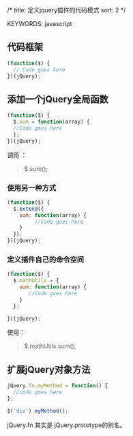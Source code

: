 /*
  title: 定义jquery插件的代码模式
  sort: 2
  */

KEYWORDS: javascript

## 代码框架  
```javascript
(function($) {
  // Code goes here
})(jQuery);
```

## 添加一个jQuery全局函数
```javascript
(function($) {
  $.sum = function(array) {
  //Code goes here
  };
})(jQuery);
```

调用 ：
> $.sum();

### 使用另一种方式
```javascript
(function($) {
  $.extend({
    sum: function(array) {
         //Code goes here
    }
  });
})(jQuery);
```

### 定义插件自己的命令空间
```javascript
(function($) {
  $.mathUtils = {
    sum: function(array) {
       //Code goes here
    }
  };

})(jQuery);
```

使用：
>$.mathUtils.sum();

## 扩展jQuery对象方法
```javascript
jQuery.fn.myMethod = function() {
  //code goes here
};

$('div').myMethod();
```

jQuery.fn 其实是 jQuery.prototype的别名。


